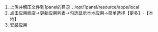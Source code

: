 1. 上传并解压文件到1panel的目录：/opt/1panel/resource/apps/local
2. 点击应用商店->更新应用列表->勾选显示本地应用->菜单选择【更多】-【本地】
3. 安装应用